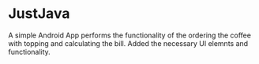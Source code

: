 # JustJava
A simple Android App performs the functionality of the ordering the coffee with topping and calculating the bill.
Added the necessary UI elemnts and functionality.
